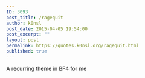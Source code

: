 ```yaml
---
ID: 3093
post_title: /ragequit
author: k0nsl
post_date: 2015-04-05 19:54:00
post_excerpt: ""
layout: post
permalink: https://quotes.k0nsl.org/ragequit.html
published: true
---
```

A recurring theme in BF4 for me <img class='wpml_ico' alt='' src='http://quotes.k0nsl.org/wp-content/plugins/wp-monalisa/icons/lol.gif' />